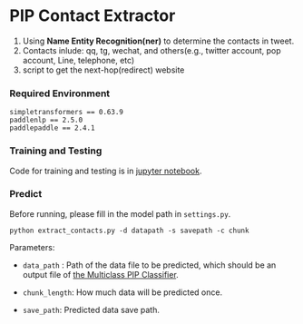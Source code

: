 # PIP Contact Extractor
1. Using **Name Entity Recognition(ner)** to determine the contacts in tweet.
2. Contacts inlude: qq, tg, wechat, and others(e.g., twitter account, pop account, Line, telephone, etc)
3. script to get the next-hop(redirect) website

### Required Environment
```
simpletransformers == 0.63.9
paddlenlp == 2.5.0
paddlepaddle == 2.4.1
```

### Training and Testing

Code for training and testing is in [jupyter notebook]().

### Predict
Before running, please fill in the model path in `settings.py`.
```
python extract_contacts.py -d datapath -s savepath -c chunk
```

Parameters:
- `data_path` : Path of the data file to be predicted, which should be an output file of [the Multiclass PIP Classifier](../Multiclass_PIP_Classifier/).

- `chunk_length`: How much data will be predicted once.

- `save_path`: Predicted data save path.
